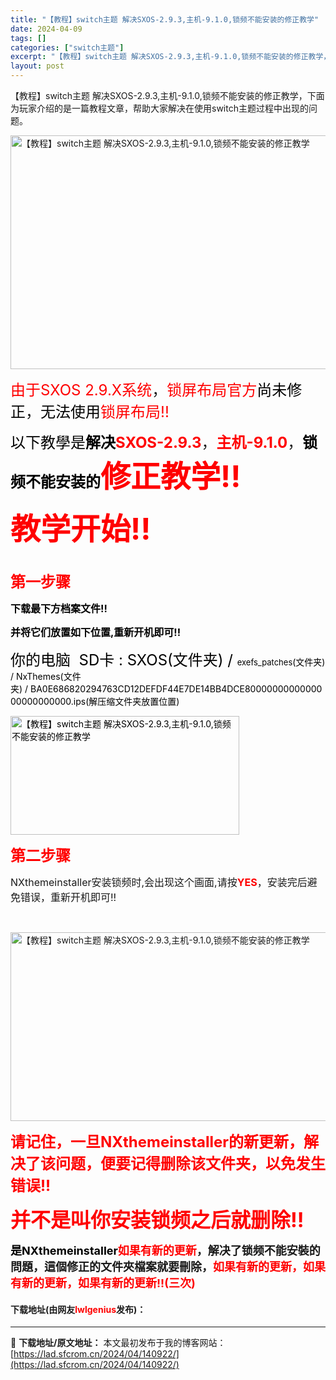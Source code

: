 ```yaml
---
title: "【教程】switch主题 解决SXOS-2.9.3,主机-9.1.0,锁频不能安装的修正教学"
date: 2024-04-09
tags: []
categories: ["switch主题"]
excerpt: "【教程】switch主题 解决SXOS-2.9.3,主机-9.1.0,锁频不能安装的修正教学，下面为玩家介绍的是一篇教程文章，帮助大家解决在使用switch主题过程中出现的问题。 由于SXOS&nbsp;2.9.X系统，锁屏布局官方尚未修正，无法使用锁屏布局!! 以下教學是解决SXOS-2.9.3，&hellip;"
layout: post
---
```


 <p>【教程】switch主题 解决SXOS-2.9.3,主机-9.1.0,锁频不能安装的修正教学，下面为玩家介绍的是一篇教程文章，帮助大家解决在使用switch主题过程中出现的问题。</p> <p><img src="https://lad.sfcrom.cn/wp-content/uploads/2024/04/20240409_6614feae4d5ac.webp" style="width: 600px; height: 374px;" alt="【教程】switch主题 解决SXOS-2.9.3,主机-9.1.0,锁频不能安装的修正教学" /></p> <p><font size="5"><font color="#ff0000">由于SXOS&nbsp;</font><font color="#ff0000">2.9.X</font><font color="#ff0000">系统</font>，</font><font color="#ff00"><font size="5">锁屏布局</font></font><font color="#ff0000"><font size="5">官方</font></font><font color="#000000"><font size="5">尚未修正</font></font><font size="5">，</font><font color="#000000"><font size="5">无法使用</font></font><font color="#ff0000"><font size="5">锁屏布局!!</font></font></p> <p><font size="5"><font color="#000">以下教學是</font></font><strong><font size="5"><font color="#000">解决</font></font><font size="5"><font color="#ff0000">SXOS-2.9.3</font></font></strong><font size="5">，</font><strong><font size="5"><font color="#ff0000">主机-9.1.0</font></font></strong><font size="5">，</font><strong><font size="5"><font color="#000">锁频不能安装的</font></font><font size="7"><font color="#ff0000">修正教学!!</font></font></strong></p> <p><strong><font size="7"><font color="#ff0000">教学</font></font></strong><font size="7"><font color="#ff0000"><strong>开始</strong></font></font><strong><font size="7"><font color="#ff0000">!!</font></font></strong><br /><br /><br /><font size="5"><font color="#ff0000"><strong>第一步骤</strong></font></font></p> <p><font size="3"><font color="#000000"><strong>下载最下方档案文件!!</strong></font></font></p> <p><font size="3"><font color="#000000"><strong>并将它们放置如下位置,重新开机即可!!</strong></font></font></p> <p><font color="#000000"><font size="5"><font>你的电脑&nbsp;&nbsp;</font></font></font><font color="#000000"><font size="5"><font>SD卡 : SXOS(文件夹) /&nbsp;</font></font><font size="2">exefs_patches</font>(文件夹) / NxThemes</font><font color="#000">(文件夹)</font><font color="#000">&nbsp;</font><font color="#000">/</font><font color="#000">&nbsp;</font><font color="#000000">BA0E686820294763CD12DEFDF44E7DE14BB4DCE8000000000000000000000000.ips</font><font color="#000">(解压缩文件夹放置位置)</font></p> <p><font color="#000"><img src="https://lad.sfcrom.cn/wp-content/uploads/2024/04/20240409_6614feae9431d.png" style="width: 366px; height: 190px;" alt="【教程】switch主题 解决SXOS-2.9.3,主机-9.1.0,锁频不能安装的修正教学" /></font></p> <p><font size="5"><font color="#ff0000"><strong>第二步骤</strong></font></font></p> <p><font size="3">NXthemeinstaller安装锁频时,会出现这个画面,请按<strong><font color="#ff0000">YES</font></strong>，安装完后避免错误，重新开机即可!!</font></p> <p>&nbsp;</p> <p><img src="https://lad.sfcrom.cn/wp-content/uploads/2024/04/20240409_6614feaf0f825.png" style="width: 599px; height: 302px;" alt="【教程】switch主题 解决SXOS-2.9.3,主机-9.1.0,锁频不能安装的修正教学" /></p> <p><font color="#ff00"><font size="5"><strong>请记住，一旦NXthemeinstaller的新更新，解决了该问题，便要记得删除该文件夹，以免发生错误!!</strong></font></font></p> <p><font size="6"><font color="#ff0000"><strong>并不是叫你安装锁频之后就删除!!</strong></font></font></p> <p><font size="4"><font color="#000"><strong>是</strong></font><strong><font color="#000000">NXthemeinstaller</font><font color="#ff0000">如果有新的更新</font></strong><strong>，</strong><strong>解决了</strong><strong>锁频不能安裝的問題</strong><strong>，這個修正的文件夾檔案就要刪除</strong><strong>，</strong><font color="#ff0000"><strong>如果有新的更新</strong><strong>，</strong><strong>如果有新的更新</strong><strong>，</strong><strong>如果有新的更新!!</strong></font></font><font size="4"><font color="#ff0000"><strong>(三次)</strong></font></font></p> <p><h4>下载地址(由网友<font color="red">lwlgenius</font>发布)：</h4></p> 

---
📖 **下载地址/原文地址：** 本文最初发布于我的博客网站：[https://lad.sfcrom.cn/2024/04/140922/](https://lad.sfcrom.cn/2024/04/140922/)
